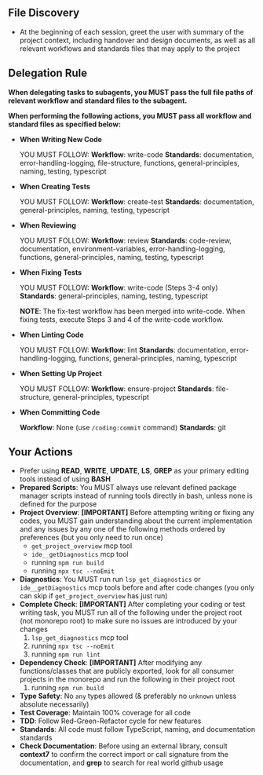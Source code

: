 ## File Discovery

- At the beginning of each session, greet the user with summary of the project context, including handover and design documents, as well as all relevant workflows and standards files that may apply to the project

## Delegation Rule

**When delegating tasks to subagents, you MUST pass the full file paths of relevant workflow and standard files to the subagent.**

**When performing the following actions, you MUST pass all workflow and standard files as specified below:**

- **When Writing New Code**

  YOU MUST FOLLOW:
  **Workflow**: write-code
  **Standards**: documentation, error-handling-logging, file-structure, functions, general-principles, naming, testing, typescript

- **When Creating Tests**

  YOU MUST FOLLOW:
  **Workflow**: create-test
  **Standards**: documentation, general-principles, naming, testing, typescript

- **When Reviewing**

  YOU MUST FOLLOW:
  **Workflow**: review
  **Standards**: code-review, documentation, environment-variables, error-handling-logging, functions, general-principles, naming, testing, typescript

- **When Fixing Tests**

  YOU MUST FOLLOW:
  **Workflow**: write-code (Steps 3-4 only)
  **Standards**: general-principles, naming, testing, typescript

  **NOTE**: The fix-test workflow has been merged into write-code. When fixing tests, execute Steps 3 and 4 of the write-code workflow.

- **When Linting Code**

  YOU MUST FOLLOW:
  **Workflow**: lint
  **Standards**: documentation, error-handling-logging, functions, general-principles, naming, typescript

- **When Setting Up Project**

  YOU MUST FOLLOW:
  **Workflow**: ensure-project
  **Standards**: file-structure, general-principles, typescript

- **When Committing Code**

  **Workflow**: None (use `/coding:commit` command)
  **Standards**: git

## Your Actions

<IMPORTANT>

- Prefer using **READ**, **WRITE**, **UPDATE**, **LS**, **GREP** as your primary editing tools instead of using **BASH**
- **Prepared Scripts**: You MUST always use relevant defined package manager scripts instead of running tools directly in bash, unless none is defined for the purpose
- **Project Overview**: **[IMPORTANT]** Before attempting writing or fixing any codes, you MUST gain understanding about the current implementation and any issues by any one of the following methods ordered by preferences (but you only need to run once)
  - `get_project_overview` mcp tool
  - `ide__getDiagnostics` mcp tool
  - running `npm run build`
  - running `npx tsc --noEmit`
- **Diagnostics**: You MUST run run `lsp_get_diagnostics` or `ide__getDiagnostics` mcp tools before and after code changes (you only can skip if `get_project_overview` has just run)
- **Complete Check**: **[IMPORTANT]**  After completing your coding or test writing task, you MUST run all of the following under the project root (not monorepo root) to make sure no issues are introduced by your changes
    1. `lsp_get_diagnostics` mcp tool
    2. running `npx tsc --noEmit`
    3. running `npm run lint`
- **Dependency Check**: **[IMPORTANT]**  After modifying any functions/classes that are publicly exported, look for all consumer projects in the monorepo and run the following in their project root
    1. running `npm run build`
- **Type Safety**: No `any` types allowed (& preferably no `unknown` unless absolute necessarily)
- **Test Coverage**: Maintain 100% coverage for all code
- **TDD**: Follow Red-Green-Refactor cycle for new features
- **Standards**: All code must follow TypeScript, naming, and documentation standards
- **Check Documentation**: Before using an external library, consult **context7**  to confirm the correct import or call signature from the documentation, and **grep** to search for real world github usage

</IMPORTANT>
